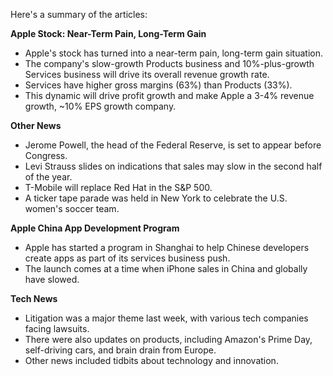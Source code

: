 Here's a summary of the articles:

**Apple Stock: Near-Term Pain, Long-Term Gain**

* Apple's stock has turned into a near-term pain, long-term gain situation.
* The company's slow-growth Products business and 10%-plus-growth Services business will drive its overall revenue growth rate.
* Services have higher gross margins (63%) than Products (33%).
* This dynamic will drive profit growth and make Apple a 3-4% revenue growth, ~10% EPS growth company.

**Other News**

* Jerome Powell, the head of the Federal Reserve, is set to appear before Congress.
* Levi Strauss slides on indications that sales may slow in the second half of the year.
* T-Mobile will replace Red Hat in the S&P 500.
* A ticker tape parade was held in New York to celebrate the U.S. women's soccer team.

**Apple China App Development Program**

* Apple has started a program in Shanghai to help Chinese developers create apps as part of its services business push.
* The launch comes at a time when iPhone sales in China and globally have slowed.

**Tech News**

* Litigation was a major theme last week, with various tech companies facing lawsuits.
* There were also updates on products, including Amazon's Prime Day, self-driving cars, and brain drain from Europe.
* Other news included tidbits about technology and innovation.